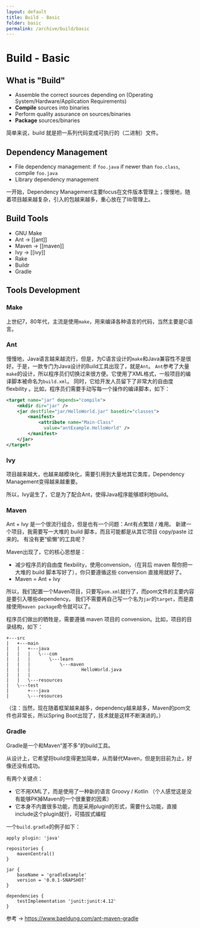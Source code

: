 ```yaml
---
layout: default
title: Build - Basic
folder: basic
permalink: /archive/build/basic
---
```



# Build - Basic

## What is "Build"

- Assemble the correct sources depending on (Operating System/Hardware/Application Requirements)
- **Compile** sources into binaries
- Perform quality assurance on sources/binaries
- **Package** sources/binaries

简单来说，build 就是把一系列代码变成可执行的（二进制）文件。

## Dependency Management

- File dependency management: if `foo.java` if newer than `foo.class`, compile `foo.java`
- Library dependency management

一开始，Dependency Management主要focus在文件版本管理上；慢慢地，随着项目越来越复杂，引入的包越来越多，重心放在了lib管理上。

## Build Tools

- GNU Make
- Ant -> [[ant]]
- Maven -> [[maven]]
- Ivy -> [[ivy]]
- Rake
- Buildr
- Gradle

## Tools Development

### Make

上世纪7，80年代，主流是使用`make`，用来编译各种语言的代码，当然主要是C语言。

### Ant

慢慢地，Java语言越来越流行，但是，为C语言设计的`make`和Java兼容性不是很好。于是，一款专门为Java设计的Build工具出现了，就是`Ant`。
`Ant`参考了大量`make`的设计，所以程序员们切换过来很方便。它使用了XML格式，一般项目的编译脚本被命名为`build.xml`。
同时，它给开发人员留下了非常大的自由度 flexbility 。比如，程序员们需要手动写每一个操作的编译脚本，如下：

~~~ xml
<target name="jar" depends="compile">
    <mkdir dir="jar" />
    <jar destfile="jar/HelloWorld.jar" basedir="classes">
        <manifest>
            <attribute name="Main-Class" 
              value="antExample.HelloWorld" />
        </manifest>
    </jar>
</target>
~~~

### Ivy

项目越来越大，也越来越模块化，需要引用到大量地其它类库，Dependency Management变得越来越重要。

所以，Ivy诞生了，它是为了配合Ant，使得Java程序能够顺利地build。

### Maven

Ant + Ivy 是一个很流行组合，但是也有一个问题：Ant有点繁琐 / 难用。
新建一个项目，我需要写一大堆的 build 脚本，而且可能都是从其它项目 copy/paste 过来的。
有没有更“偷懒”的工具呢？

Maven出现了，它的核心思想是：

- 减少程序员的自由度 flexbility，使用convension，（在背后 maven 帮你把一大堆的 build 脚本写好了），你只要遵循这些 convension 直接用就好了。
- Maven = Ant + Ivy

所以，我们配置一个Maven项目，只要写`pom.xml`就行了，而pom文件的主要内容是要引入哪些dependency。
我们不需要再自己写一个名为`jar`的`target`，而是直接使用`maven package`命令就可以了。

程序员们做出的牺牲是，需要遵循 maven 项目的 convension。比如，项目的目录结构，如下：

~~~
+---src
|   +---main
|   |   +---java
|   |   |   \---com
|   |   |       \---learn
|   |   |           \---maven
|   |   |                   HelloWorld.java
|   |   |                   
|   |   \---resources
|   \---test
|       +---java
|       \---resources
~~~

（注：当然，现在随着框架越来越多，dependency越来越多，Maven的pom文件也非常长，所以Spring Boot出现了，技术就是这样不断演进的。）

### Gradle

Gradle是一个和Maven“差不多”的build工具。

从设计上，它希望将build变得更加简单，从而替代Maven，但是到目前为止，好像还没有成功。

有两个关键点：

- 它不用XML了，而是使用了一种新的语言 Groovy / Kotlin （个人感觉这是没有能够PK掉Maven的一个很重要的因素）
- 它本身不内置很多功能，而是采用plugin的形式，需要什么功能，直接include这个plugin就行，可插拔式编程

一个`build.gradle`的例子如下：

~~~
apply plugin: 'java'
 
repositories {
    mavenCentral()
}
 
jar {
    baseName = 'gradleExample'
    version = '0.0.1-SNAPSHOT'
}
 
dependencies {
    testImplementation 'junit:junit:4.12'
}
~~~

参考 -> <https://www.baeldung.com/ant-maven-gradle>
